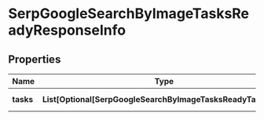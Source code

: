 # SerpGoogleSearchByImageTasksReadyResponseInfo


## Properties

| Name | Type | Description | Notes |
|------------ | ------------- | ------------- | -------------|
**tasks** | **List[Optional[SerpGoogleSearchByImageTasksReadyTaskInfo]]** | array of tasks |[optional]|